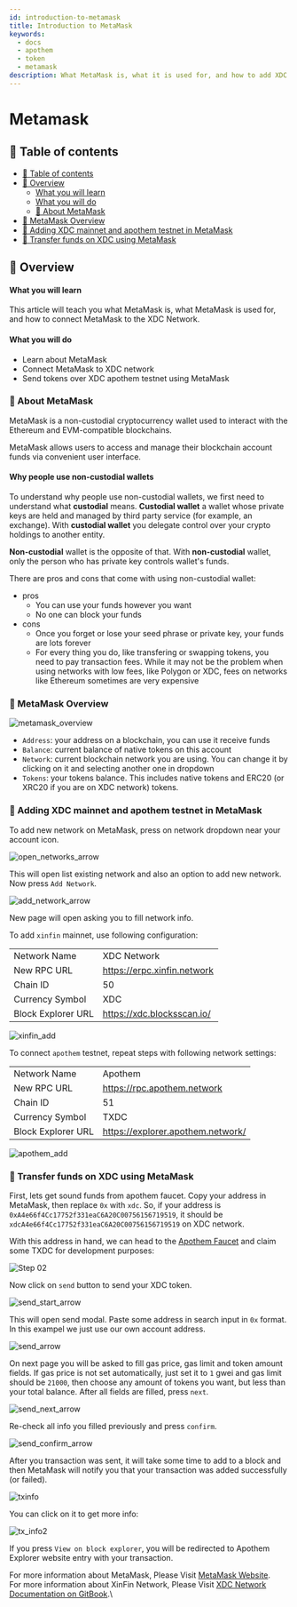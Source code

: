 ```yaml
---
id: introduction-to-metamask
title: Introduction to MetaMask
keywords:
  - docs
  - apothem
  - token
  - metamask
description: What MetaMask is, what it is used for, and how to add XDC Network in MetaMask
---
```


# Metamask

## 🧭 Table of contents

* [🧭 Table of contents](metamask.md#-table-of-contents)
* [📰 Overview](metamask.md#-overview)
  * [What you will learn](metamask.md#what-you-will-learn)
  * [What you will do](metamask.md#what-you-will-do)
  * [📰 About MetaMask](metamask.md#-about-metamask)
* [👛 MetaMask Overview](metamask.md#-metamask-overview)
* [👛 Adding XDC mainnet and apothem testnet in MetaMask](metamask.md#-adding-xdc-mainnet-and-apothem-testnet-in-metamask)
* [👛 Transfer funds on XDC using MetaMask](metamask.md#-transfer-funds-on-xdc-using-metamask)

## 📰 Overview

#### What you will learn

This article will teach you what MetaMask is, what MetaMask is used for, and how to connect MetaMask to the XDC Network.

#### What you will do

* Learn about MetaMask
* Connect MetaMask to XDC network
* Send tokens over XDC apothem testnet using MetaMask

### 📰 About MetaMask

MetaMask is a non-custodial cryptocurrency wallet used to interact with the Ethereum and EVM-compatible blockchains.

MetaMask allows users to access and manage their blockchain account funds via convenient user interface.

#### Why people use non-custodial wallets

To understand why people use non-custodial wallets, we first need to understand what **custodial** means. **Custodial wallet** a wallet whose private keys are held and managed by third party service (for example, an exchange). With **custodial wallet** you delegate control over your crypto holdings to another entity.

**Non-custodial** wallet is the opposite of that. With **non-custodial** wallet, only the person who has private key controls wallet's funds.

There are pros and cons that come with using non-custodial wallet:

* pros
  * You can use your funds however you want
  * No one can block your funds
* cons
  * Once you forget or lose your seed phrase or private key, your funds are lots forever
  * For every thing you do, like transfering or swapping tokens, you need to pay transaction fees. While it may not be the problem when using networks with low fees, like Polygon or XDC, fees on networks like Ethereum sometimes are very expensive

### 👛 MetaMask Overview

![metamask\_overview](https://user-images.githubusercontent.com/102393474/195914095-20cea931-8425-4508-8f71-06d76c2c11f6.png)

* `Address`: your address on a blockchain, you can use it receive funds
* `Balance`: current balance of native tokens on this account
* `Network`: current blockchain network you are using. You can change it by clicking on it and selecting another one in dropdown
* `Tokens`: your tokens balance. This includes native tokens and ERC20 (or XRC20 if you are on XDC network) tokens.

### 👛 Adding XDC mainnet and apothem testnet in MetaMask

To add new network on MetaMask, press on network dropdown near your account icon.

![open\_networks\_arrow](https://user-images.githubusercontent.com/102393474/195909157-3e266c28-fc81-4ad5-be59-ddb23d1a9801.png)

This will open list existing network and also an option to add new network. Now press `Add Network`.

![add\_network\_arrow](https://user-images.githubusercontent.com/102393474/195909164-4fb7c670-176d-47e5-9493-b177ce4df9cd.png)

New page will open asking you to fill network info.

To add `xinfin` mainnet, use following configuration:

|                    |                                  |
| ------------------ | -------------------------------- |
| Network Name       | XDC Network                      |
| New RPC URL        |  https://erpc.xinfin.network             |
| Chain ID           | 50                               |
| Currency Symbol    | XDC                              |
| Block Explorer URL | https://xdc.blocksscan.io/       |

![xinfin\_add](https://user-images.githubusercontent.com/102393474/195908951-b74da582-4d4a-4d01-a759-e0b941285b6f.png)

To connect `apothem` testnet, repeat steps with following network settings:

|                    |                                   |
| ------------------ | --------------------------------- |
| Network Name       | Apothem                           |
| New RPC URL        | https://rpc.apothem.network       |
| Chain ID           | 51                                |
| Currency Symbol    | TXDC                              |
| Block Explorer URL | https://explorer.apothem.network/ |

![apothem\_add](https://user-images.githubusercontent.com/102393474/195908933-b42e678a-be4f-48ce-b06b-7bb9d536cd84.png)

### 👛 Transfer funds on XDC using MetaMask

First, lets get sound funds from apothem faucet. Copy your address in MetaMask, then replace `0x` with `xdc`. So, if your address is `0xA4e66f4Cc17752f331eaC6A20C00756156719519`, it should be `xdcA4e66f4Cc17752f331eaC6A20C00756156719519` on XDC network.

With this address in hand, we can head to the [Apothem Faucet](https://faucet.apothem.network/) and claim some TXDC for development purposes:

![Step 02](https://user-images.githubusercontent.com/78161484/189952656-eb7793cc-7dee-4307-88fc-7c351a75cec7.png)

Now click on `send` button to send your XDC token.

![send\_start\_arrow](https://user-images.githubusercontent.com/102393474/195909251-7b7c6f64-5527-4336-bb8d-ff34ae61dfdf.png)

This will open send modal. Paste some address in search input in `0x` format. In this exampel we just use our own account address.

![send\_arrow](https://user-images.githubusercontent.com/102393474/195909300-3f3dc2ab-b246-45e7-9ab8-eff7f166f119.png)

On next page you will be asked to fill gas price, gas limit and token amount fields. If gas price is not set automatically, just set it to `1` gwei and gas limit should be `21000`, then choose any amount of tokens you want, but less than your total balance. After all fields are filled, press `next`.

![send\_next\_arrow](https://user-images.githubusercontent.com/102393474/195909256-28876558-f2c8-4733-a114-794de8e6ba19.png)

Re-check all info you filled previously and press `confirm`.

![send\_confirm\_arrow](https://user-images.githubusercontent.com/102393474/195909286-ae36da9d-a590-47d6-8e91-98af6b82fe34.png)

After you transaction was sent, it will take some time to add to a block and then MetaMask will notify you that your transaction was added successfully (or failed).

![txinfo](https://user-images.githubusercontent.com/102393474/195911449-e61e68e2-206f-4ba4-a45d-f01c191569b9.png)

You can click on it to get more info:

![tx\_info2](https://user-images.githubusercontent.com/102393474/195911895-829f5a1d-cf18-4b64-992d-a9eb62fa5266.png)

If you press `View on block explorer`, you will be redirected to Apothem Explorer website entry with your transaction.



For more information about MetaMask, Please Visit [MetaMask Website](https://metamask.io/).\
For more information about XinFin Network, Please Visit [XDC Network Documentation on GitBook](https://docs.xdc.org/).\
